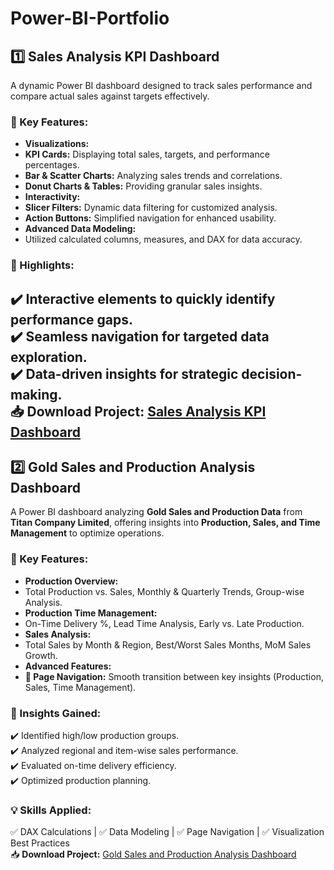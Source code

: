 # **Power-BI-Portfolio**
## **1️⃣ Sales Analysis KPI Dashboard**  
A dynamic Power BI dashboard designed to track sales performance and compare actual sales against targets effectively.  
### **🔹 Key Features:**  
- **Visualizations:**  
 - **KPI Cards:** Displaying total sales, targets, and performance percentages.  
 - **Bar & Scatter Charts:** Analyzing sales trends and correlations.  
 - **Donut Charts & Tables:** Providing granular sales insights.  
- **Interactivity:**  
 - **Slicer Filters:** Dynamic data filtering for customized analysis.  
 - **Action Buttons:** Simplified navigation for enhanced usability.  
- **Advanced Data Modeling:**  
 - Utilized calculated columns, measures, and DAX for data accuracy.  
### **🚀 Highlights:**  
✔️ Interactive elements to quickly identify performance gaps.  
✔️ Seamless navigation for targeted data exploration.  
✔️ Data-driven insights for strategic decision-making.  
📥 **Download Project:** [Sales Analysis KPI Dashboard](SalesAnalysisDashboard.pbix)  
---
## **2️⃣ Gold Sales and Production Analysis Dashboard**  
A Power BI dashboard analyzing **Gold Sales and Production Data** from **Titan Company Limited**, offering insights into **Production, Sales, and Time Management** to optimize operations.  
### **🔹 Key Features:**  
- **Production Overview:**  
 - Total Production vs. Sales, Monthly & Quarterly Trends, Group-wise Analysis.  
- **Production Time Management:**  
 - On-Time Delivery %, Lead Time Analysis, Early vs. Late Production.  
- **Sales Analysis:**  
 - Total Sales by Month & Region, Best/Worst Sales Months, MoM Sales Growth.  
- **Advanced Features:**  
 - **🔄 Page Navigation:** Smooth transition between key insights (Production, Sales, Time Management).  
### **🚀 Insights Gained:**  
✔️ Identified high/low production groups.  
✔️ Analyzed regional and item-wise sales performance.  
✔️ Evaluated on-time delivery efficiency.  
✔️ Optimized production planning.  
### **💡 Skills Applied:**  
✅ DAX Calculations | ✅ Data Modeling | ✅ Page Navigation | ✅ Visualization Best Practices  
📥 **Download Project:** [Gold Sales and Production Analysis Dashboard](GoldProductionAnalysis.pbix)
